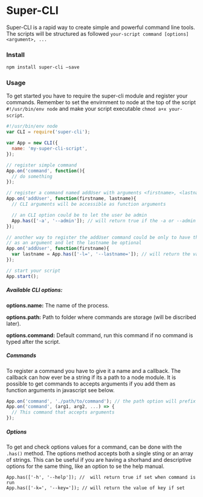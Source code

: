 # Super-CLI

Super-CLI is a rapid way to create simple and powerful command line tools.
The scripts will be structured as followed `your-script command [options] <argument>, ...`

### Install
```sh
npm install super-cli —save
```

### Usage 
To get started you have to require the super-cli module and register your commands.
Remember to set the envirnment to node at the top of the script `#!/usr/bin/env node` and make your script executable `chmod a+x your-script`. 
```js
#!/usr/bin/env node
var CLI = require('super-cli');

var App = new CLI({
  name: 'my-super-cli-script',
});

// register simple command
App.on('command', function(){
  // do something
});

// register a command named addUser with arguments <firstname>, <lastname>
App.on('addUser', function(firstname, lastname){
  // CLI arguments will be accessible as function arguments

  // an CLI option could be to let the user be admin
  App.has(['-a', '--admin']); // will return true if the -a or --admin flag is set.
});

// another way to register the addUser command could be only to have the firstname
// as an argument and let the lastname be optional 
App.on('addUser', function(firstname){
  var lastname = App.has(['-l=', '--lastname=']); // will return the value of lastname if its set.
});

// start your script
App.start();
```

##### Available CLI options:
**options.name:** The name of the process.

**options.path:** Path to folder where commands are storage (will be discribed later).

**options.command:** Default command, run this command if no command is typed after the script.

##### Commands
To register a command you have to give it a name and a callback. The callback can how ever be a string if its a path to a node module. It is possible to get commands to accepts arguments if you add them as function arguments in javascript see below.
```js
App.on('command', './path/to/command'); // the path option will prefix the string
App.on('command', (arg1, arg2, ...) => {
  // This command that accepts arguments
});
```

##### Options
To get and check options values for a command, can be done with the `.has()` method. The options method accepts both a single sting or an array of strings. This can be useful if you are having a shorhand and descriptive options for the same thing, like an option to se the help manual. 

```
App.has(['-h', '--help']); //  will return true if set when command is run
App.has(['-k=', '--key=']); // will return the value of key if set
```



